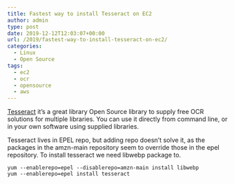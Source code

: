 ```yaml
---
title: Fastest way to install Tesseract on EC2
author: admin
type: post
date: 2019-12-12T12:03:07+00:00
url: /2019/fastest-way-to-install-tesseract-on-ec2/
categories:
  - Linux
  - Open Source
tags:
  - ec2
  - ocr
  - opensource
  - aws
---
```

[Tesseract](https://github.com/tesseract-ocr/tesseract) it&#8217;s a great library Open Source library to supply free OCR solutions for multiple libraries. You can use it directly from command line, or in your own software using supplied libraries. 

<!--more-->

Tesseract lives in EPEL repo, but adding repo doesn&#8217;t solve it, as the packages in the amzn-main repository seem to override those in the epel repository. To install tesseract we need libwebp package to.


```
yum --enablerepo=epel --disablerepo=amzn-main install libwebp
yum --enablerepo=epel install tesseract
```